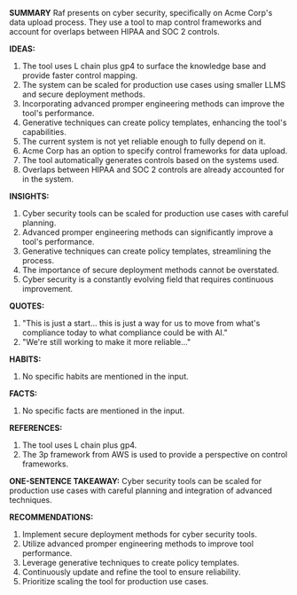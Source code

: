 **SUMMARY**
Raf presents on cyber security, specifically on Acme Corp's data upload process. They use a tool to map control frameworks and account for overlaps between HIPAA and SOC 2 controls.

**IDEAS:**
1. The tool uses L chain plus gp4 to surface the knowledge base and provide faster control mapping.
2. The system can be scaled for production use cases using smaller LLMS and secure deployment methods.
3. Incorporating advanced promper engineering methods can improve the tool's performance.
4. Generative techniques can create policy templates, enhancing the tool's capabilities.
5. The current system is not yet reliable enough to fully depend on it.
6. Acme Corp has an option to specify control frameworks for data upload.
7. The tool automatically generates controls based on the systems used.
8. Overlaps between HIPAA and SOC 2 controls are already accounted for in the system.

**INSIGHTS:**
1. Cyber security tools can be scaled for production use cases with careful planning.
2. Advanced promper engineering methods can significantly improve a tool's performance.
3. Generative techniques can create policy templates, streamlining the process.
4. The importance of secure deployment methods cannot be overstated.
5. Cyber security is a constantly evolving field that requires continuous improvement.

**QUOTES:**
1. "This is just a start... this is just a way for us to move from what's compliance today to what compliance could be with AI."
2. "We're still working to make it more reliable..."

**HABITS:**
1. No specific habits are mentioned in the input.

**FACTS:**
1. No specific facts are mentioned in the input.

**REFERENCES:**
1. The tool uses L chain plus gp4.
2. The 3p framework from AWS is used to provide a perspective on control frameworks.

**ONE-SENTENCE TAKEAWAY:**
Cyber security tools can be scaled for production use cases with careful planning and integration of advanced techniques.

**RECOMMENDATIONS:**
1. Implement secure deployment methods for cyber security tools.
2. Utilize advanced promper engineering methods to improve tool performance.
3. Leverage generative techniques to create policy templates.
4. Continuously update and refine the tool to ensure reliability.
5. Prioritize scaling the tool for production use cases.

